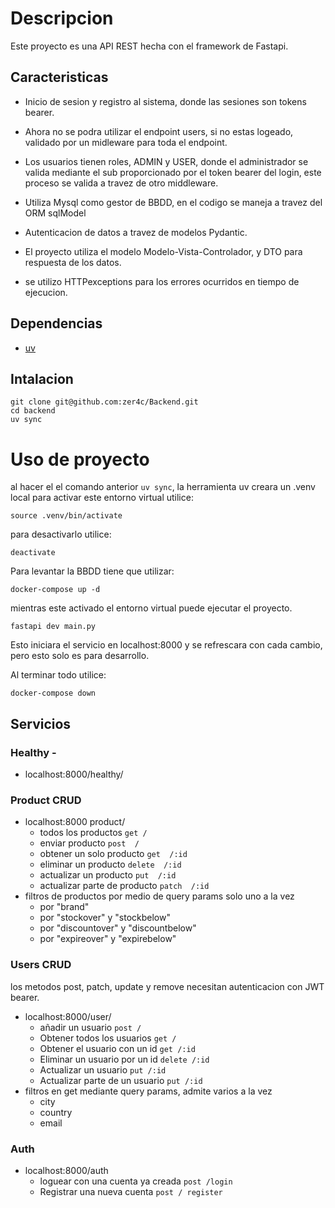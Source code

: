 # Descripcion

Este proyecto es una API REST hecha con el framework de Fastapi.

## Caracteristicas 

- Inicio de sesion y registro al sistema, donde las sesiones son tokens bearer.

- Ahora no se podra utilizar el endpoint users, si no estas logeado, validado por un midleware para toda el endpoint.

- Los usuarios tienen roles, ADMIN y USER, donde el administrador se valida mediante el sub proporcionado por el token bearer del login, este proceso se valida a travez de otro middleware.

- Utiliza Mysql como gestor de BBDD, en el codigo se maneja a travez del ORM sqlModel

- Autenticacion de datos a travez de modelos Pydantic.

- El proyecto utiliza el modelo Modelo-Vista-Controlador, y DTO para respuesta de los datos.

- se utilizo HTTPexceptions para los errores ocurridos en tiempo de ejecucion.

## Dependencias

- [uv](https://docs.astral.sh/uv/getting-started/installation/)

## Intalacion

```
git clone git@github.com:zer4c/Backend.git
cd backend    
uv sync
```
# Uso de proyecto

al hacer el el comando anterior `uv sync`, la herramienta uv creara un .venv local
para activar este entorno virtual utilice: 

`source .venv/bin/activate`

para desactivarlo utilice:

`deactivate`

Para levantar la BBDD tiene que utilizar:

`docker-compose up -d`

mientras este activado el entorno virtual puede ejecutar el proyecto. 

`fastapi dev main.py`

Esto iniciara el servicio en localhost:8000 y se refrescara con cada cambio, pero esto
solo es para desarrollo.

Al terminar todo utilice:

`docker-compose down`

## Servicios

### Healthy -
-  localhost:8000/healthy/ 
### Product CRUD 
- localhost:8000 product/
    - todos los productos `get /`
    - enviar producto `post  /`
    - obtener un solo producto `get  /:id`
    - eliminar un producto `delete  /:id`
    - actualizar un producto `put  /:id`
    - actualizar parte de producto `patch  /:id`
- filtros de productos por medio de query params solo uno a la vez
    - por "brand"
    - por "stockover" y "stockbelow"
    - por "discountover" y "discountbelow"
    - por "expireover" y "expirebelow"

### Users CRUD
los metodos post, patch, update y remove necesitan autenticacion con JWT bearer.

- localhost:8000/user/
    - añadir un usuario `post /`
    - Obtener todos los usuarios `get /`
    - Obtener el usuario con un id `get /:id`
    - Eliminar un usuario por un id `delete /:id`
    - Actualizar un usuario `put /:id`
    - Actualizar parte de un usuario `put /:id`
- filtros en get mediante query params, admite varios a la vez
    - city
    - country
    - email

### Auth

- localhost:8000/auth
    - loguear con una cuenta ya creada `post /login`
    - Registrar una nueva cuenta `post / register`